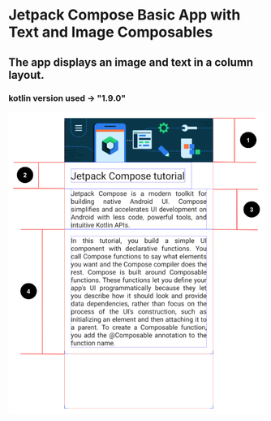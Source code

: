 # Jetpack Compose Basic App with Text and Image Composables
## The app displays an image and text in a column layout.
### kotlin version used -> "1.9.0"
![preview](https://github.com/firatdmx/JetpackComposeTut/blob/master/tut.png?raw=true)


